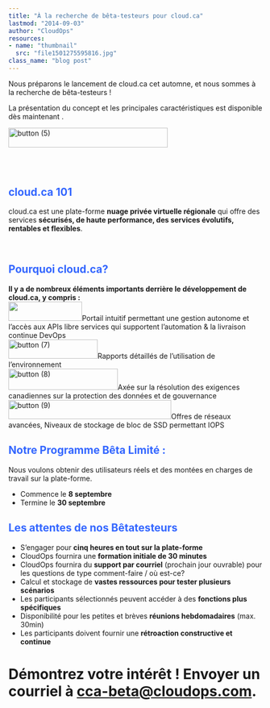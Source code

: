 ```yaml
---
title: "À la recherche de bêta-testeurs pour cloud.ca"
lastmod: "2014-09-03"
author: "CloudOps"
resources:
- name: "thumbnail"
  src: "file1501275595816.jpg"
class_name: "blog post"
---
```


<div class="post-content"><p>Nous préparons le lancement de cloud.ca cet automne, et nous sommes à la recherche de bêta-testeurs !</p><p>La présentation du concept et les&nbsp;principales caractéristiques est disponible dès maintenant .</p><p><a title="Lancement de la version bêta de cloud.ca" href="http://www.cloudops.com/fr/ressources/documents-reference/lancement-de-la-version-beta-de-cloud-ca/"><img class="alignnone wp-image-2404 size-full" style="width: 316px;" src="/images/blog/post/button-5.png" alt="button (5)" width="316" height="39"></a></p><h2></h2><h2></h2><h2></h2><p>&nbsp;</p><h2><span style="color: #3366ff;">cloud.ca 101</span></h2><p>cloud.ca est une plate-forme <strong>nuage privée virtuelle régionale</strong> qui offre des services <strong>sécurisés, de haute performance, des services évolutifs, rentables et flexibles</strong>.</p><p>&nbsp;</p><h2><span style="color: #3366ff;">Pourquoi&nbsp;cloud.ca?</span></h2><p><strong>Il y a de nombreux éléments importants derrière le développement de cloud.ca, y compris :&nbsp;&nbsp;</strong><br> <img class="alignnone wp-image-2403 size-full" style="width: 146px;" src="/images/blog/post/button-6.png" alt="" width="146" height="38">Portail intuitif permettant une gestion autonome et l’accès aux APIs libre services qui supportent l’automation &amp; la livraison continue DevOps<br> <img class="alignnone wp-image-2402 size-full" style="width: 177px;" src="/images/blog/post/button-7.png" alt="button (7)" width="177" height="38">Rapports détaillés de l’utilisation de l’environnement<br> <img class="alignnone wp-image-2401 size-full" style="width: 217px;" src="/images/blog/post/button-8.png" alt="button (8)" width="217" height="42">Axée sur la résolution des exigences canadiennes sur la protection des données et de gouvernance<br> <img class="alignnone wp-image-2400 size-full" style="width: 323px;" src="/images/blog/post/button-9.png" alt="button (9)" width="323" height="38">Offres de réseaux avancées,&nbsp;Niveaux de stockage de bloc de SSD permettant IOPS</p><h2></h2><h2></h2><h2></h2><h2><span style="color: #3366ff;">Notre&nbsp;<strong><b>Programme Bêta Limité&nbsp;</b></strong>:</span></h2><p>Nous voulons obtenir des utilisateurs réels et des montées en charges de travail sur la plate-forme.</p><ul><li>Commence le <b>8 septembre</b></li><li>Termine le <b>30 septembre</b></li></ul><h2></h2><h2><span style="color: #3366ff;"><b>Les attentes de nos Bêtatesteurs</b></span></h2><ul><li>S’engager pour <strong>cinq heures en tout sur la plate-forme</strong></li><li>CloudOps fournira une <strong>formation initiale de 30 minutes</strong></li><li>CloudOps fournira du <strong>support par courriel</strong> (prochain jour ouvrable) pour les questions de type comment-faire / où est-ce?</li><li>Calcul et stockage de <strong>vastes ressources pour tester plusieurs scénarios</strong></li><li>Les participants sélectionnés peuvent accéder à des <strong>fonctions plus spécifiques</strong></li><li>Disponibilité pour les petites et brèves <strong>réunions hebdomadaires</strong> (max. 30min)</li><li>Les participants doivent fournir une <strong>rétroaction constructive&nbsp;et continue</strong></li></ul><h1><b>Démontrez votre intérêt !&nbsp;<b>Envoyer un courriel à</b></b>&nbsp;<a href="mailto:cca-beta@cloudops.com">cca-beta@cloudops.com</a>.</h1></div>